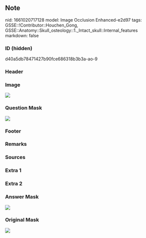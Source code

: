 ## Note
nid: 1661020717128
model: Image Occlusion Enhanced-e2d97
tags: GSSE::!Contributor::Houchen_Gong, GSSE::Anatomy::Skull_osteology::1._Intact_skull::Internal_features
markdown: false

### ID (hidden)
d40a5db78471427b90fce686318b3b3a-ao-9

### Header


### Image
<img src="tmpvk790pp4.png">

### Question Mask
<img src="d40a5db78471427b90fce686318b3b3a-ao-9-Q.svg">

### Footer


### Remarks


### Sources


### Extra 1


### Extra 2


### Answer Mask
<img src="d40a5db78471427b90fce686318b3b3a-ao-9-A.svg">

### Original Mask
<img src="d40a5db78471427b90fce686318b3b3a-ao-O.svg">
